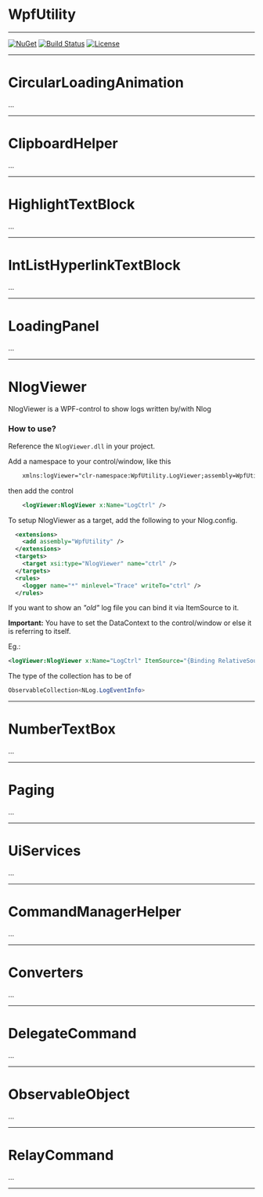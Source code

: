 # **WpfUtility**
---

[![NuGet](https://img.shields.io/nuget/v/MunkiWinchester.WpfUtility.svg?style=flat-square)](https://www.nuget.org/packages/MunkiWinchester.WpfUtility/)
[![Build Status](https://img.shields.io/appveyor/ci/MunkiWinchester/WpfUtility/master.svg?style=flat-square)](https://ci.appveyor.com/project/MunkiWinchester/wpfutility/branch/master)
[![License](https://img.shields.io/github/license/MunkiWinchester/WpfUtility.svg?style=flat-square)](https://github.com/MunkiWinchester/WpfUtility/blob/master/LICENSE)

---

**CircularLoadingAnimation**
==========
...

---
**ClipboardHelper**
==========
...

---
**HighlightTextBlock**
==========
...

---
**IntListHyperlinkTextBlock**
==========
...

---
**LoadingPanel**
==========
...

---
**NlogViewer**
==========

NlogViewer is a WPF-control to show logs written by/with Nlog

### **How to use?**

Reference the ```NlogViewer.dll``` in your project.

Add a namespace to your control/window, like this

```xml
    xmlns:logViewer="clr-namespace:WpfUtility.LogViewer;assembly=WpfUtility"
```

then add the control

```xml
    <logViewer:NlogViewer x:Name="LogCtrl" /> 
```

To setup NlogViewer as a target, add the following to your Nlog.config.

```xml
  <extensions>
    <add assembly="WpfUtility" />
  </extensions>
  <targets>
    <target xsi:type="NlogViewer" name="ctrl" />
  </targets>
  <rules>
    <logger name="*" minlevel="Trace" writeTo="ctrl" />
  </rules>
```

If you want to show an *"old"* log file you can bind it via ItemSource to it.

**Important:** You have to set the DataContext to the control/window or else it is referring to itself.

Eg.:
```xml
<logViewer:NlogViewer x:Name="LogCtrl" ItemSource="{Binding RelativeSource={RelativeSource FindAncestor, AncestorType={x:Type UserControl}}, Path=DataContext.SelectedUserLogfileEntries}" />
```

The type of the collection has to be of
```csharp
ObservableCollection<NLog.LogEventInfo>
```

---
**NumberTextBox**
==========
...

---
**Paging**
==========
...

---
**UiServices**
==========
...

---
**CommandManagerHelper**
==========
...

---
**Converters**
==========
...

---
**DelegateCommand**
==========
...

---
**ObservableObject**
==========
...

---
**RelayCommand**
==========
...

---